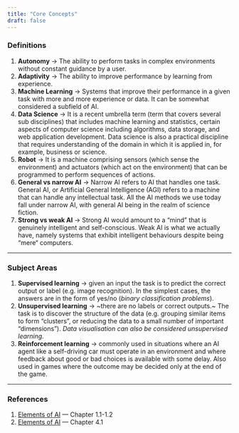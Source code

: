 ```yaml
---
title: "Core Concepts"
draft: false
---
```


### Definitions

1.  **Autonomy** &rarr; The ability to perform tasks in complex environments without constant guidance by a user.
2.  **Adaptivity** &rarr; The ability to improve performance by learning from experience.
3.  **Machine Learning** &rarr; Systems that improve their performance in a given task with more and more experience or data. It can be somewhat considered a subfield of AI.
4.  **Data Science** &rarr; It is a recent umbrella term (term that covers several sub disciplines) that includes machine learning and statistics, certain aspects of computer science including algorithms, data storage, and web application development. Data science is also a practical discipline that requires understanding of the domain in which it is applied in, for example, business or science.
5.  **Robot** &rarr; It is a machine comprising sensors (which sense the environment) and actuators (which act on the environment) that can be programmed to perform sequences of actions.
6.  **General vs narrow AI** &rarr; Narrow AI refers to AI that handles one task. General AI, or Artificial General Intelligence (AGI) refers to a machine that can handle any intellectual task. All the AI methods we use today fall under narrow AI, with general AI being in the realm of science fiction.
7.  **Strong vs weak AI** &rarr; Strong AI would amount to a “mind” that is genuinely intelligent and self-conscious. Weak AI is what we actually have, namely systems that exhibit intelligent behaviours despite being “mere“ computers.

* * *

### Subject Areas

1.  **Supervised learning** &rarr; given an input the task is to predict the correct output or label (e.g. image recognition). In the simplest cases, the answers are in the form of yes/no (_binary classification problems_).
2.  **Unsupervised learning** &rarr; ~there are no labels or correct outputs.~ The task is to discover the structure of the data (e.g. grouping similar items to form “clusters”, or reducing the data to a small number of important “dimensions”). _Data visualisation can also be considered unsupervised learning._
3.  **Reinforcement learning** &rarr; commonly used in situations where an AI agent like a self-driving car must operate in an environment and where feedback about good or bad choices is available with some delay. Also used in games where the outcome may be decided only at the end of the game.

* * *

### References

1.  [Elements of AI](https://course.elementsofai.com/1/1) — Chapter 1.1-1.2
2.  [Elements of AI](https://course.elementsofai.com/4/1) — Chapter 4.1
